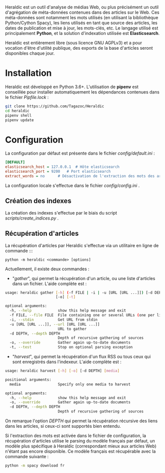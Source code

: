 Heraldic est un outil d'analyse de médias Web, ou plus précisément un outil d'agrégation de méta-données contenues dans des articles sur le Web. Ces méta-données sont notamment les mots utilisés (en utilisant la bibliothèque Python/Cython Spacy), les liens utilisés en tant que source des articles, les dates de publication et mise à jour, les mots-clés, etc.
Le langage utilisé est principalement **Python**, et la solution d'indexation utilisée est **Elasticsearch**.

Heraldic est entièrement libre (sous licence GNU AGPLv3) et a pour vocation d'être d'utilité publique, des exports de la base d'articles seront disponibles chaque jour.

# Installation
Heraldic est développé en Python 3.6+. L'utilisation de **pipenv** est conseillée pour installer automatiquement les dépendances contenues dans le fichier *Pipfile.lock* :

```bash
git clone https://github.com/Tagazoc/Heraldic
cd heraldic
pipenv shell
pipenv update
```

# Configuration

La configuration par défaut est présente dans le fichier *config/default.ini* :

```ini
[DEFAULT]
elasticsearch_host = 127.0.0.1	# Hôte elasticsearch
elasticsearch_port = 9200	# Port elasticsearch
extract_words = no		# Désactivation de l'extraction des mots des articles
```

La configuration locale s'effectue dans le fichier *config/config.ini* .

## Création des indexes

La création des indexes s'effectue par le biais du script *scripts/create_indices.py* .

## Récupération d'articles

La récupération d'articles par Heraldic s'effectue via un utilitaire en ligne de commande :::

    python -m heraldic <commande> [options]

Actuellement, il existe deux commandes :

* "*gather*", qui permet la récupération d'un article, ou une liste d'articles dans un fichier. L'aide complète est :

```bash
usage: heraldic gather [-h] (-f FILE | -i | -u [URL [URL ...]]) [-d DEPTH]
                       [-o] [-t]

optional arguments:
  -h, --help            show this help message and exit
  -f FILE, --file FILE  File containing one or several URLs (one per line)
  -i, --stdin           Get URL from stdin
  -u [URL [URL ...]], --url [URL [URL ...]]
                        URL to gather
  -d DEPTH, --depth DEPTH
                        Depth of recursive gathering of sources
  -o, --override        Gather again up-to-date documents
  -t, --test            Stop on optional parsing exception
```

* "*harvest*", qui permet la récupération d'un flux RSS ou tous ceux qui sont enregistrés dans l'indexeur. L'aide complète est :

```bash
usage: heraldic harvest [-h] [-o] [-d DEPTH] [media]

positional arguments:
  media                 Specify only one media to harvest

optional arguments:
  -h, --help            show this help message and exit
  -o, --override        Gather again up-to-date documents
  -d DEPTH, --depth DEPTH
                        Depth of recursive gathering of sources
```

On remarque l'option *DEPTH* qui permet la récupération récursive des liens dans les articles, si ceux-ci sont supportés bien entendu.

Si l'extraction des mots est activée dans le fichier de configuration, la récupération d'articles utilise le parsing du modèle français par défaut, un modèle plus spécifique à Heraldic (correspondant mieux aux articles Web) n'étant pas encore disponible. Ce modèle français est récupérable avec la commande suivante :

```bash
python -m spacy download fr
```

